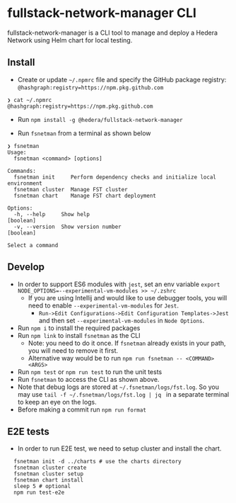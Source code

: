 # fullstack-network-manager CLI

fullstack-network-manager is a CLI tool to manage and deploy a Hedera Network using Helm chart for local testing.

## Install

* Create or update `~/.npmrc` file and specify the GitHub package registry: `@hashgraph:registry=https://npm.pkg.github.com`

```
❯ cat ~/.npmrc
@hashgraph:registry=https://npm.pkg.github.com
```

* Run `npm install -g @hedera/fullstack-network-manager`

* Run `fsnetman` from a terminal as shown below

```
❯ fsnetman
Usage:
  fsnetman <command> [options]

Commands:
  fsnetman init     Perform dependency checks and initialize local environment
  fsnetman cluster  Manage FST cluster
  fsnetman chart    Manage FST chart deployment

Options:
  -h, --help     Show help                                                                                     [boolean]
  -v, --version  Show version number                                                                           [boolean]

Select a command
```

## Develop

* In order to support ES6 modules with `jest`, set an env variable `export NODE_OPTIONS=--experimental-vm-modules >> ~/.zshrc`
  * If you are using Intellij and would like to use debugger tools, you will need to enable `--experimental-vm-modules` for `Jest`.
    * `Run->Edit Configurations->Edit Configuration Templates->Jest` and then set `--experimental-vm-modules` in `Node Options`.
* Run `npm i` to install the required packages
* Run `npm link` to install `fsnetman` as the CLI
  * Note: you need to do it once. If `fsnetman` already exists in your path, you will need to remove it first.
  * Alternative way would be to run `npm run fsnetman -- <COMMAND> <ARGS>`
* Run `npm test` or `npm run test` to run the unit tests
* Run `fsnetman` to access the CLI as shown above.
* Note that debug logs are stored at `~/.fsnetman/logs/fst.log`. So you may use `tail -f ~/.fsnetman/logs/fst.log | jq
  ` in a separate terminal to keep an eye on the logs.
* Before making a commit run `npm run format`

## E2E tests

* In order to run E2E test, we need to setup cluster and install the chart.

```
  fsnetman init -d ../charts # use the charts directory
  fsnetman cluster create
  fsnetman cluster setup
  fsnetman chart install
  sleep 5 # optional
  npm run test-e2e 
```
